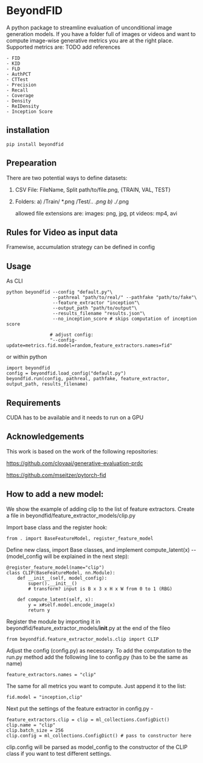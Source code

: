 # BeyondFID
A python package to streamline evaluation of unconditional image generation models. 
If you have a folder full of images or videos and want to compute image-wise generative metrics you are at the right place. 
Supported metrics are:  TODO add references

    - FID
    - KID
    - FLD
    - AuthPCT
    - CTTest
    - Precision
    - Recall
    - Coverage 
    - Density
    - ReIDensity 
    - Inception Score

## installation 

    pip install beyondfid

## Prepearation 
There are two potential ways to define datasets:  

1. CSV File:
    FileName, Split
    path/to/file.png, {TRAIN, VAL, TEST}

2. Folders:
    a) <pathtotrain>/Train/
          *.png
       <pathtotest>/Test/..
          *.png
    b) ./*.png 

    allowed file extensions are: 
        images: png, jpg, pt
        videos: mp4, avi

## Rules for Video as input data

Framewise, accumulation strategy can be defined in config


## Usage 

As CLI 

    python beyondfid --config "default.py"\
                     --pathreal "path/to/real/" --pathfake "path/to/fake"\ 
                     --feature_extractor "inception"\
                     --output_path "path/to/output"\
                     --results_filename "results.json"\
                     --no_inception_score # skips computation of inception score

                    # adjust config: 
                    "--config-update=metrics.fid.model=random,feature_extractors.names=fid"

or within python 

    import beyondfid
    config = beyondfid.load_config("default.py")
    beyondfid.run(config, pathreal, pathfake, feature_extractor, output_path, results_filename)

## Requirements 

CUDA has to be available and it needs to run on a GPU 

## Acknowledgements 
This work is based on the work of the following repositories:


https://github.com/clovaai/generative-evaluation-prdc

https://github.com/mseitzer/pytorch-fid

## How to add a new model: 

We show the example of adding clip to the list of feature extractors. Create a file in beyondfid/feature_extractor_models/clip.py

Import base class and the register hook: 

    from . import BaseFeatureModel, register_feature_model

Define new class, import Base classes, and implement compute_latent(x) -- (model_config will be explained in the next step): 

    @register_feature_model(name="clip")
    class CLIP(BaseFeatureModel, nn.Module):
        def __init__(self, model_config):
            super().__init__()
            # transform? input is B x 3 x H x W from 0 to 1 (RBG)

        def compute_latent(self, x):
            y = x#self.model.encode_image(x)
            return y

Register the module by importing it in beyondfid/feature_extractor_models/__init__.py at the end of the fileo

    from beyondfid.feature_extractor_models.clip import CLIP 

Adjust the config (config.py) as necessary. To add the computation to the run.py method add the following line to config.py (has to be the same as name)

    feature_extractors.names = "clip"

The same for all metrics you want to compute. Just append it to the list: 

    fid.model = "inception,clip"

Next put the settings of the feature extractor in config.py - 

    feature_extractors.clip = clip = ml_collections.ConfigDict()
    clip.name = "clip"
    clip.batch_size = 256
    clip.config = ml_collections.ConfigDict() # pass to constructor here

clip.config will be parsed as model_config to the constructor of the CLIP class if you want to test different settings.
